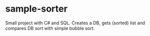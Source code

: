 # sample-sorter
Small project with C# and SQL. Creates a DB, gets (sorted) list and compares DB sort with simple bubble sort.
